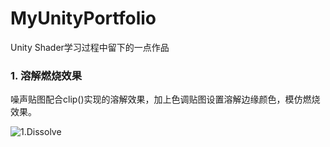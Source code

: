 # MyUnityPortfolio

Unity Shader学习过程中留下的一点作品

### 1. 溶解燃烧效果

​	噪声贴图配合clip()实现的溶解效果，加上色调贴图设置溶解边缘颜色，模仿燃烧效果。

![1.Dissolve](READEME/1.Dissolve.gif)